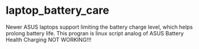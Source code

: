 # laptop_battery_care
Newer ASUS laptops support limiting the battery charge level, which helps prolong battery life.  This progran is linux script analog of ASUS Battery Health Charging 
NOT WORKING!!!
